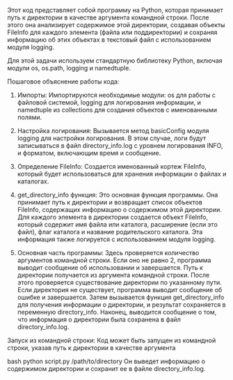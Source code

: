 Этот код представляет собой программу на Python, которая принимает путь к директории в качестве аргумента командной строки. После этого она анализирует содержимое этой директории, создавая объекты FileInfo для каждого элемента (файла или поддиректории) и сохраняя информацию об этих объектах в текстовый файл с использованием модуля logging.

Для этой задачи используем стандартную библиотеку Python, включая модули os, os.path, logging и namedtuple.

Пошаговое объяснение работы кода:

1. Импорты: Импортируются необходимые модули: os для работы с файловой системой, logging для логирования информации, и namedtuple из collections для создания объектов с именованными полями.

2. Настройка логирования: Вызывается метод basicConfig модуля logging для настройки логирования. В этом случае, логи будут записываться в файл directory_info.log с уровнем логирования INFO, и форматом, включающим время и сообщение.

3. Определение FileInfo: Создается именованный кортеж FileInfo, который будет использоваться для хранения информации о файлах и каталогах.

4. get_directory_info функция: Это основная функция программы. Она принимает путь к директории и возвращает список объектов FileInfo, содержащих информацию о содержимом этой директории. Для каждого элемента в директории создается объект FileInfo, который содержит имя файла или каталога, расширение (если это файл), флаг каталога и название родительского каталога. Эта информация также логируется с использованием модуля logging.

5. Основная часть программы: Здесь проверяется количество аргументов командной строки. Если оно не равно 2, программа выводит сообщение об использовании и завершается. Путь к директории получается из аргумента командной строки. После этого проверяется существование директории по указанному пути. Если директория не существует, программа выводит сообщение об ошибке и завершается. Затем вызывается функция get_directory_info для получения информации о директории, и результат сохраняется в переменную directory_info. Наконец, выводится сообщение о том, что информация о директории была сохранена в файл directory_info.log.

Запуск из командной строки: Код может быть запущен из командной строки, указав путь к директории в качестве аргумента

bash
python script.py /path/to/directory
Он выведет информацию о содержимом директории и сохранит ее в файле directory_info.log.
